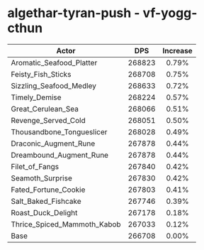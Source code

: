 # algethar-tyran-push - vf-yogg-cthun
| Actor | DPS | Increase |
|---|:---:|:---:|
|Aromatic_Seafood_Platter|268823|0.79%|
|Feisty_Fish_Sticks|268708|0.75%|
|Sizzling_Seafood_Medley|268633|0.72%|
|Timely_Demise|268224|0.57%|
|Great_Cerulean_Sea|268066|0.51%|
|Revenge_Served_Cold|268051|0.50%|
|Thousandbone_Tongueslicer|268028|0.49%|
|Draconic_Augment_Rune|267878|0.44%|
|Dreambound_Augment_Rune|267878|0.44%|
|Filet_of_Fangs|267840|0.42%|
|Seamoth_Surprise|267830|0.42%|
|Fated_Fortune_Cookie|267803|0.41%|
|Salt_Baked_Fishcake|267746|0.39%|
|Roast_Duck_Delight|267178|0.18%|
|Thrice_Spiced_Mammoth_Kabob|267033|0.12%|
|Base|266708|0.00%|
